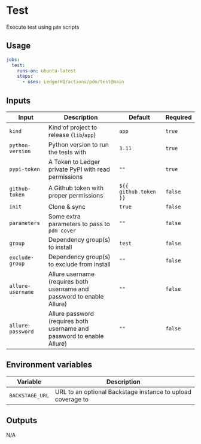 # Test

Execute test using `pdm` scripts

## Usage

```yaml
jobs:
  test:
    runs-on: ubuntu-latest
    steps:
      - uses: LedgerHQ/actions/pdm/test@main
```

## Inputs

| Input | Description | Default | Required |
|-------|-------------|---------|----------|
| `kind` | Kind of project to release (`lib`/`app`) | `app` | `true` |
| `python-version` | Python version to run the tests with | `3.11` | `true` |
| `pypi-token` | A Token to Ledger private PyPI with read permissions | `""` | `true` |
| `github-token` | A Github token with proper permissions | `${{ github.token }}` | `false` |
| `init` | Clone & sync | `true` | `false` |
| `parameters` | Some extra parameters to pass to `pdm cover` | `""` | `false` |
| `group` | Dependency group(s) to install | `test` | `false` |
| `exclude-group` | Dependency group(s) to exclude from install | `""` | `false` |
| `allure-username` | Allure username (requires both username and password to enable Allure) | `""` | `false` |
| `allure-password` | Allure password (requires both username and password to enable Allure) | `""` | `false` |

## Environment variables

| Variable | Description |
|----------|-------------|
| `BACKSTAGE_URL` | URL to an optional Backstage instance to upload coverage to |

## Outputs

N/A
